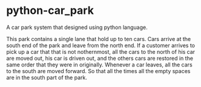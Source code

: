 # python-car_park
A car park system that designed using python language.

  This park contains a single lane that hold up to ten cars. 
  Cars arrive at the south end of the park and leave from the north end.
  If a customer arrives to pick up a car that that is not nothernmost, all the cars to the north of his car are moved out, his car is driven out, and the others cars are restored in the same order that they were in originally.
  Whenever a car leaves, all the cars to the south are moved forward.
  So that all the times all the empty spaces are in the south part of the park.
